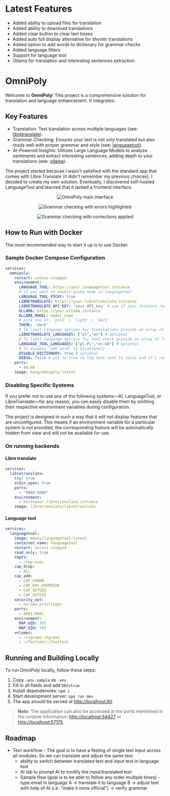 # Latest Features

- Added ability to upload files for translation
- Added ability to download translations
- Added clear button to clear text boxes
- Added auto full display alternative for shorter translations
- Added option to add words to dictionary for grammar checks
- Added language filters
- Support for language tool
- Ollama for translation and interesting sentences extraction

# OmniPoly

Welcome to **OmniPoly**! This project is a comprehensive solution for translation and language enhancement. It integrates:

## Key Features
- Translation: Text translation across multiple languages (see: [libretranslate](https://github.com/LibreTranslate/LibreTranslate)).
- Grammar Checking: Ensures your text is not only translated but also reads well with proper grammar and style (see: [languagetool](https://github.com/languagetool-org/languagetool)).
- AI-Powered Insights: Utilizes Large Language Models to analyze sentiments and extract interesting sentences, adding depth to your translations (see: [ollama](https://github.com/ollama/ollama)).

The project started because I wasn't satisfied with the standard app that comes with Libre Translate (it didn't remember my previous choices). I decided to create my own solution. Eventually, I discovered self-hosted LanguageTool and learned that it lacked a frontend interface.

<p align="center">
  <img src="docs/screenshot.png" alt="OmniPoly main interface" align="center">
</p>

<p align="center">
  <img src="docs/with_errors.png" alt="Grammar checking with errors highlighted" align="center">
</p>
<p align="center">
  <img src="docs/without_errors.png" alt="Grammar checking with corrections applied" align="center">
</p>

## How to Run with Docker

The most recommended way to start it up is to use Docker.

### Sample Docker Compose Configuration

```yaml
services:
  omnipoly:
    restart: unless-stopped
    environment:
      LANGUAGE_TOOL: https://your.languagetool.instance
      # if you want to enable picky mode in languagetool
      LANGUAGE_TOOL_PICKY: true
      LIBRETRANSLATE: https://your.libretranslate.instance
      LIBRETRANSLATE_API_KEY: 'your_API_key' # use if your instance requires API key
      OLLAMA: https://your.ollama.instance
      OLLAMA_MODEL: model_name
      # pick one of: 'pole' | 'light' | 'dark' 
      THEME: 'dark'
      # To limit language options for translations provide an array of ISO 639 language codes
      LIBRETRANSLATE_LANGUAGES: ["pl","en"] # optional
      # To limit language options for text check provide an array of long tags (ISO 639/ISO-3166) also known as language-Region code.
      LANGUAGE_TOOL_LANGUAGES: ["pl-PL","en-GB"] # optional
      # To disable "add word" to dicationary
      DISABLE_DICTIONARY: true # optional
      DEBUG: false # set to true to log text sent to tools and it's raw responses
    ports:
      - 80:80
    image: kweg/omnipoly:latest
```

### Disabling Specific Systems

If you prefer not to use any of the following systems—AI, LanguageTool, or LibreTranslate—for any reason, you can easily disable them by omitting their respective environment variables during configuration.

The project is designed in such a way that it will not display features that are unconfigured. This means if an environment variable for a particular system is not provided, the corresponding feature will be automatically hidden from view and will not be available for use.

### On running backends

#### Libre translate

```yaml
services:
  libretranslate:
    tty: true
    stdin_open: true
    ports:
      - "5000:5000"
    environment:
      - host=your.libretranslate.instance
    image: libretranslate/libretranslate
```

#### Language tool

```yaml
services:
  languagetool:
    image: meyay/languagetool:latest
    container_name: languagetool
    restart: unless-stopped
    read_only: true
    tmpfs:
      - /tmp:exec
    cap_drop:
      - ALL
    cap_add:
      - CAP_CHOWN
      - CAP_DAC_OVERRIDE
      - CAP_SETUID
      - CAP_SETGID
    security_opt:
      - no-new-privileges
    ports:
      - 8081:8081
    environment:
      MAP_UID: 783
      MAP_GID: 783
    volumes:
      - ~/ngrams:/ngrams
      - ~/fasttext:/fasttext
```

## Running and Building Locally

To run OmniPoly locally, follow these steps:

1. Copy `.env.sample` as `.env`
2. Fill in all fields and add `DEV=true`
3. Install dependencies: `npm i`
4. Start development server: `npm run dev`
5. The app should be served at [http://localhost:80](http://localhost:80)

> **Note**: The application can also be accessed at the ports mentioned in the runtime information: [http://localhost:54427](http://localhost:54427) or [http://localhost:57175](http://localhost:57175).

## Roadmap

- Text workflow - The goal is to have a feeling of single text input across all modules. So we can translate and adjust the same text.
  - ability to switch between translated text and input text in language tool
  - AI tab to prompt AI to modify the input/translated text
  - Sample flow (goal is to be able to follow any order multiple times) - type email in language A -> translate it to language B -> adjust text with help of AI (i.e. "make it more official") -> verify grammar

